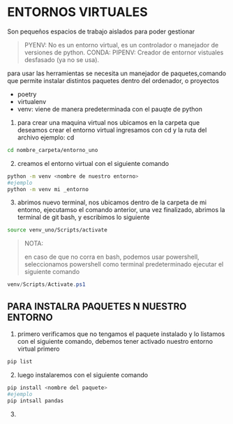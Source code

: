 # ENTORNOS VIRTUALES 
Son pequeños espacios de trabajo aislados para poder gestionar 
>  PYENV: No es un entorno virtual, es un controlador o manejador de versiones de python.
> CONDA: 
> PIPENV: Creador de entornor vistuales desfasado (ya no se usa). 

para usar las herramientas se necesita un manejador de paquetes,comando que permite instalar distintos paquetes dentro del ordenador, o proyectos

- poetry
- virtualenv
- venv: viene de manera predeterminada con el pauqte de python

1. para crear una maquina virtual
nos ubicamos en la carpeta que deseamos crear el entorno virtual
ingresamos con cd y la ruta del archivo 
ejemplo:
cd <ruta del archivo>
```bash
cd nombre_carpeta/entorno_uno
```
2. creamos el entorno virtual con el siguiente comando
```bash
python -m venv <nombre de nuestro entorno>
#ejemplo
python -m venv mi _entorno
```
3. abrimos nuevo terminal, nos ubicamos dentro de la carpeta de mi entorno, ejecutamso el comando anterior, una vez finalizado,
abrimos la terminal de git bash, y escribimos lo siguiente

```bash
source venv_uno/Scripts/activate 
```
> NOTA:
> 
> en caso de que no corra en bash, podemos usar powershell, seleccionamos powershell como terminal predeterminado ejecutar el siguiente comando
```PowerShell
venv/Scripts/Activate.ps1
```
## PARA INSTALRA PAQUETES N NUESTRO ENTORNO
1. primero verificamos que no tengamos el paquete instalado y lo listamos con el siguiente comando, debemos tener activado nuestro entorno virtual primero
```bash
pip list
```
2. luego instalaremos con el siguiente comando 
```bash
pip install <nombre del paquete>
#ejemplo
pip intsall pandas
```
3. 